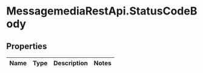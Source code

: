 # MessagemediaRestApi.StatusCodeBody

## Properties
Name | Type | Description | Notes
------------ | ------------- | ------------- | -------------


